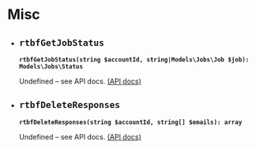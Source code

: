 # Misc

- ## `rtbfGetJobStatus`

  **`rtbfGetJobStatus(string $accountId, string|Models\Jobs\Job $job): Models\Jobs\Status`**

  Undefined – see API docs. [(API docs)](https://developer.typeform.com/responses/reference/rtbf-retrieve-job-status/)

- ## `rtbfDeleteResponses`

  **`rtbfDeleteResponses(string $accountId, string[] $emails): array`**

  Undefined – see API docs. [(API docs)](https://developer.typeform.com/responses/reference/rtbf-delete-responses/)
